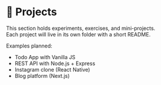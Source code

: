 # 🧩 Projects

This section holds experiments, exercises, and mini-projects.  
Each project will live in its own folder with a short README.

Examples planned:

- Todo App with Vanilla JS
- REST API with Node.js + Express
- Instagram clone (React Native)
- Blog platform (Next.js)
